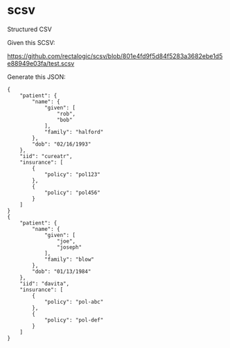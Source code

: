 # scsv
Structured CSV

Given this SCSV:

https://github.com/rectalogic/scsv/blob/801e4fd9f5d84f5283a3682ebe1d5e88949e03fa/test.scsv

Generate this JSON:

```jsonlines
{
    "patient": {
        "name": {
            "given": [
                "rob",
                "bob"
            ],
            "family": "halford"
        },
        "dob": "02/16/1993"
    },
    "iid": "cureatr",
    "insurance": [
        {
            "policy": "pol123"
        },
        {
            "policy": "pol456"
        }
    ]
}
{
    "patient": {
        "name": {
            "given": [
                "joe",
                "joseph"
            ],
            "family": "blow"
        },
        "dob": "01/13/1984"
    },
    "iid": "davita",
    "insurance": [
        {
            "policy": "pol-abc"
        },
        {
            "policy": "pol-def"
        }
    ]
}
```
